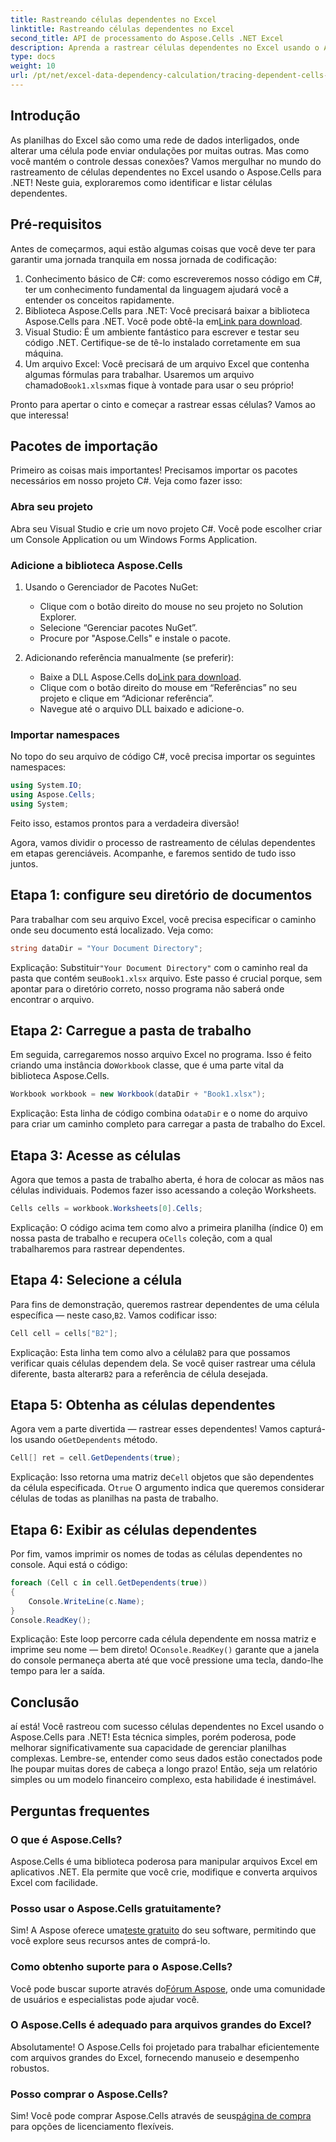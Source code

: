 ```yaml
---
title: Rastreando células dependentes no Excel
linktitle: Rastreando células dependentes no Excel
second_title: API de processamento do Aspose.Cells .NET Excel
description: Aprenda a rastrear células dependentes no Excel usando o Aspose.Cells para .NET com este tutorial fácil de seguir.
type: docs
weight: 10
url: /pt/net/excel-data-dependency-calculation/tracing-dependent-cells-in-excel/
---
```

## Introdução

As planilhas do Excel são como uma rede de dados interligados, onde alterar uma célula pode enviar ondulações por muitas outras. Mas como você mantém o controle dessas conexões? Vamos mergulhar no mundo do rastreamento de células dependentes no Excel usando o Aspose.Cells para .NET! Neste guia, exploraremos como identificar e listar células dependentes. 

## Pré-requisitos

Antes de começarmos, aqui estão algumas coisas que você deve ter para garantir uma jornada tranquila em nossa jornada de codificação:

1. Conhecimento básico de C#: como escreveremos nosso código em C#, ter um conhecimento fundamental da linguagem ajudará você a entender os conceitos rapidamente.
2.  Biblioteca Aspose.Cells para .NET: Você precisará baixar a biblioteca Aspose.Cells para .NET. Você pode obtê-la em[Link para download](https://releases.aspose.com/cells/net/).
3. Visual Studio: É um ambiente fantástico para escrever e testar seu código .NET. Certifique-se de tê-lo instalado corretamente em sua máquina. 
4.  Um arquivo Excel: Você precisará de um arquivo Excel que contenha algumas fórmulas para trabalhar. Usaremos um arquivo chamado`Book1.xlsx`mas fique à vontade para usar o seu próprio!

Pronto para apertar o cinto e começar a rastrear essas células? Vamos ao que interessa!

## Pacotes de importação

Primeiro as coisas mais importantes! Precisamos importar os pacotes necessários em nosso projeto C#. Veja como fazer isso:

### Abra seu projeto

Abra seu Visual Studio e crie um novo projeto C#. Você pode escolher criar um Console Application ou um Windows Forms Application.

### Adicione a biblioteca Aspose.Cells

1. Usando o Gerenciador de Pacotes NuGet: 
   - Clique com o botão direito do mouse no seu projeto no Solution Explorer.
   - Selecione “Gerenciar pacotes NuGet”.
   - Procure por "Aspose.Cells" e instale o pacote.

2. Adicionando referência manualmente (se preferir): 
   -  Baixe a DLL Aspose.Cells do[Link para download](https://releases.aspose.com/cells/net/).
   - Clique com o botão direito do mouse em “Referências” no seu projeto e clique em “Adicionar referência”.
   - Navegue até o arquivo DLL baixado e adicione-o.

### Importar namespaces

No topo do seu arquivo de código C#, você precisa importar os seguintes namespaces:

```csharp
using System.IO;
using Aspose.Cells;
using System;
```

Feito isso, estamos prontos para a verdadeira diversão!

Agora, vamos dividir o processo de rastreamento de células dependentes em etapas gerenciáveis. Acompanhe, e faremos sentido de tudo isso juntos.

## Etapa 1: configure seu diretório de documentos

Para trabalhar com seu arquivo Excel, você precisa especificar o caminho onde seu documento está localizado. Veja como:

```csharp
string dataDir = "Your Document Directory";
```

 Explicação: Substituir`"Your Document Directory"` com o caminho real da pasta que contém seu`Book1.xlsx` arquivo. Este passo é crucial porque, sem apontar para o diretório correto, nosso programa não saberá onde encontrar o arquivo.

## Etapa 2: Carregue a pasta de trabalho

 Em seguida, carregaremos nosso arquivo Excel no programa. Isso é feito criando uma instância do`Workbook` classe, que é uma parte vital da biblioteca Aspose.Cells.

```csharp
Workbook workbook = new Workbook(dataDir + "Book1.xlsx");
```

 Explicação: Esta linha de código combina o`dataDir` e o nome do arquivo para criar um caminho completo para carregar a pasta de trabalho do Excel. 

## Etapa 3: Acesse as células

Agora que temos a pasta de trabalho aberta, é hora de colocar as mãos nas células individuais. Podemos fazer isso acessando a coleção Worksheets.

```csharp
Cells cells = workbook.Worksheets[0].Cells;
```

 Explicação: O código acima tem como alvo a primeira planilha (índice 0) em nossa pasta de trabalho e recupera o`Cells` coleção, com a qual trabalharemos para rastrear dependentes.

## Etapa 4: Selecione a célula

Para fins de demonstração, queremos rastrear dependentes de uma célula específica — neste caso,`B2`. Vamos codificar isso:

```csharp
Cell cell = cells["B2"];
```

 Explicação: Esta linha tem como alvo a célula`B2` para que possamos verificar quais células dependem dela. Se você quiser rastrear uma célula diferente, basta alterar`B2` para a referência de célula desejada. 

## Etapa 5: Obtenha as células dependentes

 Agora vem a parte divertida — rastrear esses dependentes! Vamos capturá-los usando o`GetDependents` método.

```csharp
Cell[] ret = cell.GetDependents(true);
```

 Explicação: Isso retorna uma matriz de`Cell` objetos que são dependentes da célula especificada. O`true` O argumento indica que queremos considerar células de todas as planilhas na pasta de trabalho.

## Etapa 6: Exibir as células dependentes

Por fim, vamos imprimir os nomes de todas as células dependentes no console. Aqui está o código:

```csharp
foreach (Cell c in cell.GetDependents(true))
{
    Console.WriteLine(c.Name);
}
Console.ReadKey();
```

 Explicação: Este loop percorre cada célula dependente em nossa matriz e imprime seu nome — bem direto! O`Console.ReadKey()` garante que a janela do console permaneça aberta até que você pressione uma tecla, dando-lhe tempo para ler a saída.

## Conclusão

aí está! Você rastreou com sucesso células dependentes no Excel usando o Aspose.Cells para .NET! Esta técnica simples, porém poderosa, pode melhorar significativamente sua capacidade de gerenciar planilhas complexas. Lembre-se, entender como seus dados estão conectados pode lhe poupar muitas dores de cabeça a longo prazo! Então, seja um relatório simples ou um modelo financeiro complexo, esta habilidade é inestimável.

## Perguntas frequentes

### O que é Aspose.Cells?
Aspose.Cells é uma biblioteca poderosa para manipular arquivos Excel em aplicativos .NET. Ela permite que você crie, modifique e converta arquivos Excel com facilidade.

### Posso usar o Aspose.Cells gratuitamente?
 Sim! A Aspose oferece uma[teste gratuito](https://releases.aspose.com/) do seu software, permitindo que você explore seus recursos antes de comprá-lo.

### Como obtenho suporte para o Aspose.Cells?
 Você pode buscar suporte através do[Fórum Aspose](https://forum.aspose.com/c/cells/9), onde uma comunidade de usuários e especialistas pode ajudar você. 

### O Aspose.Cells é adequado para arquivos grandes do Excel?
Absolutamente! O Aspose.Cells foi projetado para trabalhar eficientemente com arquivos grandes do Excel, fornecendo manuseio e desempenho robustos.

### Posso comprar o Aspose.Cells?
 Sim! Você pode comprar Aspose.Cells através de seus[página de compra](https://purchase.aspose.com/buy) para opções de licenciamento flexíveis.